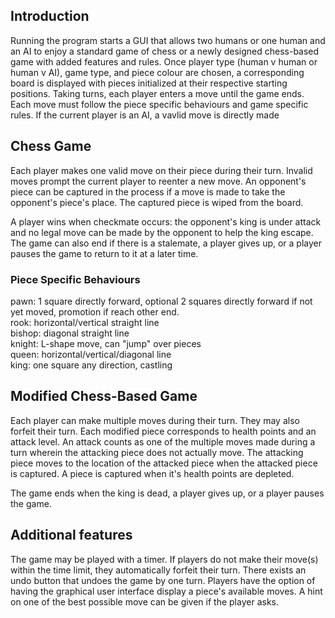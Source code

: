 ## Introduction
Running the program starts a GUI that allows two humans or one human and an AI to enjoy a standard game of chess or a 
newly designed chess-based game with added features and rules. Once player type (human v human or human v AI), game 
type, and piece colour are chosen, a corresponding board is displayed with pieces initialized at their respective 
starting positions. Taking turns, each player enters a move until the game ends. Each move must follow the piece 
specific behaviours and game specific rules. If the current player is an AI, a vavlid move is directly made

## Chess Game
Each player makes one valid move on their piece during their turn. Invalid moves prompt the current player to reenter a 
new move. An opponent's piece can be captured in the process if a move is made to take the opponent's piece's place. The 
captured piece is wiped from the board.

A player wins when checkmate occurs: the opponent's king is under attack and no legal move can be made by the opponent
to help the king escape. The game can also end if there is a stalemate, a player gives up, or a player pauses the game 
to return to it at a later time.

### Piece Specific Behaviours
pawn: 1 square directly forward, optional 2 squares directly forward if not yet moved, promotion if reach other end.  
rook: horizontal/vertical straight line  
bishop: diagonal straight line  
knight: L-shape move, can "jump" over pieces  
queen: horizontal/vertical/diagonal line  
king: one square any direction, castling

## Modified Chess-Based Game
Each player can make multiple moves during their turn. They may also forfeit their turn. Each modified piece corresponds 
to health points and an attack level. An attack counts as one of the multiple moves made during a turn wherein the 
attacking piece does not actually move. The attacking piece moves to the location of the attacked piece when the 
attacked piece is captured. A piece is captured when it's health points are depleted.

The game ends when the king is dead, a player gives up, or a player pauses the game.

## Additional features
The game may be played with a timer. If players do not make their move(s) within the time limit, they automatically 
forfeit their turn. There exists an undo button that undoes the game by one turn. Players have the option of having the
graphical user interface display a piece's available moves. A hint on one of the best possible move can be given if the 
player asks.
